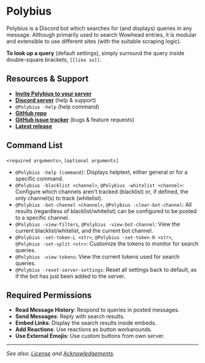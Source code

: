 # Polybius

Polybius is a Discord bot which searches for (and displays) queries
in any message. Although primarily used to search Wowhead entries, it
is modular and extensible to use different sites (with the suitable
scraping logic).

**To look up a query** (default settings), simply surround the query
inside double-square brackets, `[[like so]]`.

## Resources & Support

* **[Invite Polybius to your server][1]**
* **[Discord server][2]** (help & support)
* `@Polybius -help` (help command)
* **[GitHub repo][3]**
* **[GitHub issue tracker][4]** (bugs & feature requests)
* **[Latest release][5]**

## Command List

`<required arguments>`, `[optional arguments]`

* `@Polybius -help [command]`:
  Displays helptext, either general or for a specific command.
* `@Polybius -blacklist <channel>`, `@Polybius -whitelist <channel>`:
  Configure which channels aren't tracked (blacklist) or, if defined,
  the only channel(s) *to* track (whitelist).
* `@Polybius -bot-channel <channel>`, `@Polybius -clear-bot-channel`:
  All results (regardless of blacklist/whitelist) can be configured
  to be posted to a specific channel.
* `@Polybius -view-filters`, `@Polybius -view-bot-channel`:
  View the current blacklist/whitelist, and the current bot channel.
* `@Polybius -set-token-L <str>`, `@Polybius -set-token-R <str>`,
  `@Polybius -set-split <str>`:
  Customize the tokens to monitor for search queries.
* `@Polybius -view-tokens`:
  View the current tokens used for search queries.
* `@Polybius -reset-server-settings`:
  Reset all settings back to default, as if the bot has just been
  added to the server.

## Required Permissions

+ **Read Message History**: Respond to queries in posted messages.
+ **Send Messages**: Reply with search results.
+ **Embed Links**: Display the search results inside embeds.
+ **Add Reactions**: Use reactions as button workarounds.
+ **Use External Emojis**: Use custom buttons from own server.

---

*See also: [License][6] and [Acknowledgements][7].*

[1]: https://discord.com/oauth2/authorize?client_id=483340619432067098&scope=bot&permissions=346176
[2]: https://discord.gg/t3Sza8vu5E
[3]: https://github.com/ErythroGuild/polybius
[4]: https://github.com/ErythroGuild/polybius/issues
[5]: https://github.com/ErythroGuild/polybius/releases/latest
[6]: https://github.com/ErythroGuild/polybius/blob/master/License.md
[7]: https://github.com/ErythroGuild/polybius/blob/master/Acknowledgements.md
